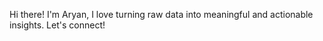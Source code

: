 Hi there! I'm Aryan, I love turning raw data into meaningful and actionable insights. Let's connect!
